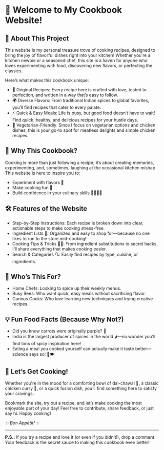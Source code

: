 <!DOCTYPE html>
<html lang="en">
<head>
  <meta charset="UTF-8">
  <meta name="viewport" content="width=device-width, initial-scale=1.0">
</head>
<body>
  <h1>🍳 Welcome to My Cookbook Website!</h1>

  <h2>🌟 About This Project</h2>
  <p>
    This website is my personal treasure trove of cooking recipes, designed to bring the joy of flavorful dishes right into your kitchen! 
    Whether you're a kitchen newbie or a seasoned chef, this site is a haven for anyone who loves experimenting with food, discovering new flavors, or perfecting the classics.
  </p>

  <p>Here’s what makes this cookbook unique:</p>
  <ul>
    <li>🥗 Original Recipes: Every recipe here is crafted with love, tested to perfection, and written in a way that’s easy to follow.</li>
    <li>🌍 Diverse Flavors: From traditional Indian spices to global favorites, you’ll find recipes that cater to every palate.</li>
    <li>⚡ Quick & Easy Meals: Life is busy, but good food doesn’t have to wait! Find quick, healthy, and delicious recipes for your hustle days.</li>
    <li>🌱 Vegetarian-Friendly: Since I focus on vegetarian options and chicken dishes, this is your go-to spot for meatless delights and simple chicken recipes.</li>
  </ul>

  <h2>🤔 Why This Cookbook?</h2>
  <p>
    Cooking is more than just following a recipe; it’s about creating memories, experimenting, and, sometimes, laughing at the occasional kitchen mishap. 
    This website is here to inspire you to:
  </p>
  <ul>
    <li>Experiment with flavors 🧂</li>
    <li>Make cooking fun 🎉</li>
    <li>Build confidence in your culinary skills 👩‍🍳👨‍🍳</li>
  </ul>

  <h2>🛠️ Features of the Website</h2>
  <ul>
    <li>Step-by-Step Instructions: Each recipe is broken down into clear, actionable steps to make cooking stress-free.</li>
    <li>Ingredient Lists 📝: Organized and easy to shop for—because no one likes to run to the store mid-cooking!</li>
    <li>Cooking Tips & Tricks 🧑‍🍳: From ingredient substitutions to secret hacks, I’ll share everything that makes cooking easier.</li>
    <li>Search & Categories 🔍: Easily find recipes by type, cuisine, or ingredients.</li>
  </ul>

  <h2>🍴 Who’s This For?</h2>
  <ul>
    <li>Home Chefs: Looking to spice up their weekly menus.</li>
    <li>Busy Bees: Who want quick, easy meals without sacrificing flavor.</li>
    <li>Curious Cooks: Who love learning new techniques and trying creative recipes.</li>
  </ul>

  <h2>💡 Fun Food Facts (Because Why Not?)</h2>
  <ul>
    <li>Did you know carrots were originally purple? 🥕</li>
    <li>India is the largest producer of spices in the world 🌶️—no wonder you’ll find tons of spicy inspiration here!</li>
    <li>Eating a meal you cooked yourself can actually make it taste better—science says so! 🧠🍽️</li>
  </ul>

  <h2>🎉 Let’s Get Cooking!</h2>
  <p>
    Whether you're in the mood for a comforting bowl of dal-chawal 🍛, a classic chicken curry 🐓, or a quick fusion dish, you’ll find something here to satisfy your cravings.
  </p>
  <p>
    Bookmark the site, try out a recipe, and let’s make cooking the most enjoyable part of your day! Feel free to contribute, share feedback, or just say hi. Happy cooking!
  </p>

  <p><em>✨ Bon Appétit! ✨</em></p>

  <hr>
  <p><b>P.S.:</b> If you try a recipe and love it (or even if you didn’t!), drop a comment. Your feedback is the secret sauce to making this cookbook even better!</p>
</body>
</html>
